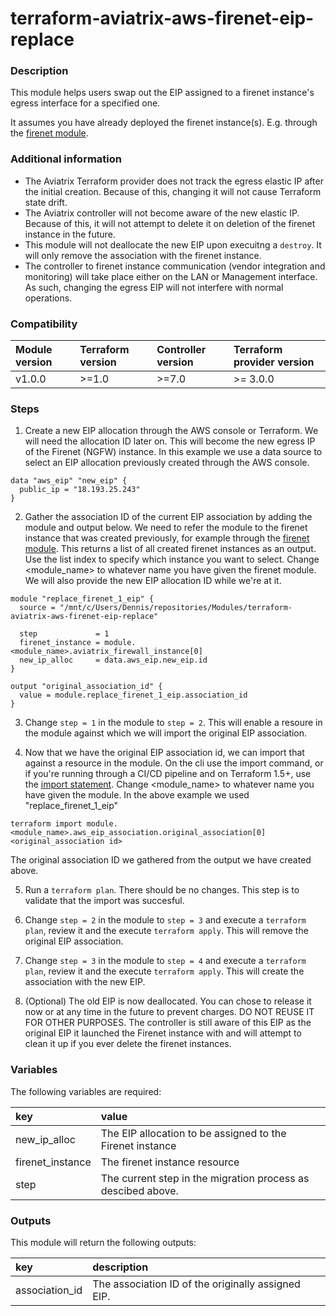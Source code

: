 # terraform-aviatrix-aws-firenet-eip-replace

### Description
This module helps users swap out the EIP assigned to a firenet instance's egress interface for a specified one.

It assumes you have already deployed the firenet instance(s). E.g. through the [firenet module](https://github.com/terraform-aviatrix-modules/terraform-aviatrix-mc-firenet).

### Additional information
- The Aviatrix Terraform provider does not track the egress elastic IP after the initial creation. Because of this, changing it will not cause Terraform state drift.
- The Aviatrix controller will not become aware of the new elastic IP. Because of this, it will not attempt to delete it on deletion of the firenet instance in the future.
- This module will not deallocate the new EIP upon execuitng a `destroy`. It will only remove the association with the firenet instance.
- The controller to firenet instance communication (vendor integration and monitoring) will take place either on the LAN or Management interface. As such, changing the egress EIP will not interfere with normal operations.

### Compatibility
Module version | Terraform version | Controller version | Terraform provider version
:--- | :--- | :--- | :---
v1.0.0 | >=1.0 | >=7.0 | >= 3.0.0

### Steps

1. Create a new EIP allocation through the AWS console or Terraform. We will need the allocation ID later on. This will become the new egress IP of the Firenet (NGFW) instance. In this example we use a data source to select an EIP allocation previously created through the AWS console.
```hcl
data "aws_eip" "new_eip" {
  public_ip = "18.193.25.243"
}
```

2. Gather the association ID of the current EIP association by adding the module and output below. We need to refer the module to the firenet instance that was created previously, for example through the [firenet module](https://github.com/terraform-aviatrix-modules/terraform-aviatrix-mc-firenet). This returns a list of all created firenet instances as an output. Use the list index to specify which instance you want to select. Change \<module_name\> to whatever name you have given the firenet module. We will also provide the new EIP allocation ID while we're at it.
```hcl
module "replace_firenet_1_eip" {
  source = "/mnt/c/Users/Dennis/repositories/Modules/terraform-aviatrix-aws-firenet-eip-replace"

  step             = 1
  firenet_instance = module.<module_name>.aviatrix_firewall_instance[0]
  new_ip_alloc     = data.aws_eip.new_eip.id
}

output "original_association_id" {
  value = module.replace_firenet_1_eip.association_id
}
```

3. Change `step = 1` in the module to `step = 2`. This will enable a resoure in the module against which we will import the original EIP association.

4. Now that we have the original EIP association id, we can import that against a resource in the module. On the cli use the import command, or if you're running through a CI/CD pipeline and on Terraform 1.5+, use the [import statement](https://developer.hashicorp.com/terraform/language/import). Change \<module_name\> to whatever name you have given the module. In the above example we used "replace_firenet_1_eip"

```terraform import module.<module_name>.aws_eip_association.original_association[0] <original_association id>```

The original association ID we gathered from the output we have created above.

5. Run a `terraform plan`. There should be no changes. This step is to validate that the import was succesful.

6. Change `step = 2` in the module to `step = 3` and execute a `terraform plan`, review it and the execute `terraform apply`. This will remove the original EIP association.

7. Change `step = 3` in the module to `step = 4` and execute a `terraform plan`, review it and the execute `terraform apply`. This will create the association with the new EIP.

8. (Optional) The old EIP is now deallocated. You can chose to release it now or at any time in the future to prevent charges. DO NOT REUSE IT FOR OTHER PURPOSES. The controller is still aware of this EIP as the original EIP it launched the Firenet instance with and will attempt to clean it up if you ever delete the firenet instances.

### Variables
The following variables are required:

key | value
:--- | :---
new_ip_alloc | The EIP allocation to be assigned to the Firenet instance
firenet_instance | The firenet instance resource
step | The current step in the migration process as descibed above.

### Outputs
This module will return the following outputs:

key | description
:---|:---
association_id | The association ID of the originally assigned EIP.